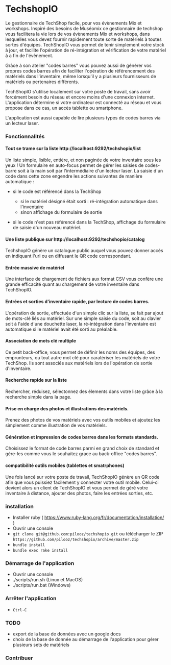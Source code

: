 TechshopIO
==========

Le gestionnaire de TechShop facile, pour vos évènements Mix et workshops.
Inspiré des besoins de Muséomix ce gestionnaire de techshop vous facilitera la vie lors de vos évènements Mix et workshops, dans lesquelles vous devez fournir rapidement toute sorte de matériels à toutes sortes d'équipes.
TechShopIO vous permet de tenir simplement votre stock à jour, et facilite l'opération de ré-intégration et vérification de votre matériel à a fin de l'évènement.

Grâce à son atelier "codes barres" vous pouvez aussi de générer vos propres codes barres afin de faciliter l'opération de référencement des matériels dans l'inventaire, même lorsqu'il y a plusieurs fournisseurs de matériels ou pertenaires différents.

TechShopIO s'utilise localement sur votre poste de travail, sans avoir forcément besoin du réseau et encore moins d'une connexion internet. L'application détermine si votre ordinateur est connecté au réseau et vous propose dans ce cas, un accès tablette ou smartphone.

L'application est aussi capable de lire plusieurs types de codes barres via un lecteur laser.

### Fonctionnalités

#### Tout se trame sur la liste http://localhost:9292/techshopio/list

Un liste simple, lisible, entière, et non paginée de votre inventaire sous les yeux !
Un formulaire en auto-focus permet de gérer les saisies de codes-barre soit à la main soit par l'intermédiaire d'un lecteur laser.
La saisie d'un code dans cette zone engendre les actions suivantes de manière automatique :

- si le code est référencé dans la TechShop 
	- si le matériel désigné était sorti : ré-intégration automatique dans l'inventaire
	- sinon affichage du formulaire de sortie
	
- si le code n'est pas référencé dans la TechShop, affichage du formulaire de saisie d'un nouveau matériel.

#### Une liste publique sur http://localhost:9292/techshopio/catalog

TechshopIO génère un catalogue public auquel vous pouvez donner accès en indiquant l'url ou en diffusant le QR code correspondant.

#### Entrée massive de matériel

Une interface de chargement de fichiers aux format CSV vous confère une grande efficacité quant au chargement de votre inventaire dans TechShopIO.

#### Entrées et sorties d'inventaire rapide, par lecture de codes barres.

L'opération de sortie, effectuée d'un simple clic sur la liste, se fait par ajout de mots-clé liés au matériel.
Sur une simple saisie du code, soit au clavier soit à l'aide d'une douchette laser, la ré-intégration dans l'inventaire est automatique si le matériel avait été sorti au préalable.

#### Association de mots clé multiple

Ce petit back-office, vous permet de définir les noms des équipes, des emprunteurs, ou tout autre mot clé pour caratériser les matériels de votre TechShop. Ils sont associés aux matériels lors de l'opération de sortie d'inventaire.

#### Recherche rapide sur la liste

Rechercher, réduisez, sélectonnez des élements dans votre liste grâce à la recherche simple dans la page.

#### Prise en charge des photos et illustrations des matériels.

Prenez des photos de vos matériels avec vos outils mobiles et ajoutez les simplement comme illustration de vos matériels.

#### Génération et impression de codes barres dans les formats standards.

Choisissez le format de code barres parmi en grand choix de standard et gére-les comme vous le souhaitez grace au back-office "codes barres".

#### compatibilité outils mobiles (tablettes et smatrphones)

Une fois lancé sur votre poste de travail, TechShopIO génère un QR code afin que vous puissiez facilement y connecter votre outil mobile.
Celui-ci devient alors un client de TechShopIO et vous permet de géré votre inventaire à distance, ajouter des photos, faire les entrées sorties, etc.

### installation

- Installer ruby ( https://www.ruby-lang.org/fr/documentation/installation/ )
- Ouvrir une console
- `git clone git@github.com:pilooz/techshopio.git` ou télécharger le ZIP `https://github.com/pilooz/techshopio/archive/master.zip`
- `bundle install`
- `bundle exec rake install`

### Démarrage de l'application
- Ouvrir une console
- ./scripts/run.sh (Linux et MacOS)
- ./scripts/run.bat (Windows)

### Arrêter l'application
- `Ctrl-C`

### TODO
- export de la base de données avec un google docs
- choix de la base de donnée au démarrage de l'application pour gérer plusieurs sets de matériels

### Contribuer




